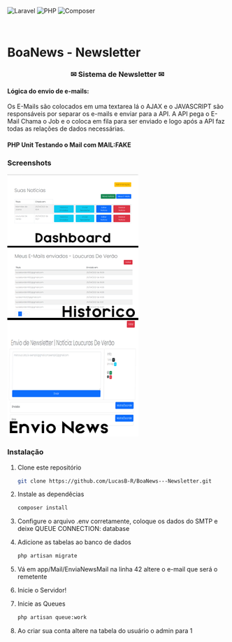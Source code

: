 ![Laravel][laravel-shield]
![PHP][php-shield]
![Composer][composer-shield]


<br />

# BoaNews - Newsletter

  <h3 align="center">✉ Sistema de Newsletter ✉</h3>

#### Lógica do envio de e-mails: 
Os E-Mails são colocados em uma textarea lá o AJAX e o JAVASCRIPT 
são responsáveis por separar os e-mails e enviar para a API.
A API pega o E-Mail Chama o Job e o coloca em fila para ser enviado e 
logo após a API faz todas as relações de dados necessárias.

#### PHP Unit Testando o Mail com MAIL:FAKE


### Screenshots
![Screenshot][Screenshot]


### Instalação

1. Clone este repositório
   ```sh
   git clone https://github.com/LucasB-R/BoaNews---Newsletter.git
   ```

2. Instale as dependêcias
   ```sh
   composer install
   ```

3. Configure o arquivo .env corretamente, coloque os dados do SMTP e deixe QUEUE CONNECTION: database

4. Adicione as tabelas ao banco de dados
   ```sh
   php artisan migrate
   ```

5. Vá em app/Mail/EnviaNewsMail na linha 42 altere o e-mail que será o remetente

6. Inicie o Servidor!

7. Inicie as Queues
   ```sh
   php artisan queue:work
   ```

8. Ao criar sua conta altere na tabela do usuário o admin para 1





[laravel-shield]: https://img.shields.io/badge/LARAVEL-v5.8.38-orange
[php-shield]: https://img.shields.io/badge/PHP-7.4.16-red
[composer-shield]: https://img.shields.io/badge/Composer-v2.0.9-red
[Screenshot]: /screenshots/screenshot.png
